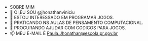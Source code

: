 - SOBRE MIM 
- 👋 OI,EU SOU @jhonathanviniciu
- 👀 ESTOU INTERESSADO EM PROGRAMAR JOGOS.
- 🌱 PRATICANDO NS AULAS DE PENSAMENTO COMPUTACIONAL.
- 💞️ PROCURANDO AJUDAR COM CODICOS PARA JOGOS.
- 📫 MEU E-MAIL É Paula.Jhonathan@escola.pr.gov.br
